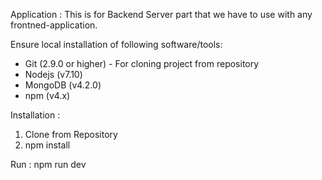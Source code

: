 Application : 
This is for Backend Server part that we have to use with any frontned-application.

Ensure local installation of following software/tools:
- Git (2.9.0 or higher) - For cloning project from repository
- Nodejs (v7.10)
- MongoDB (v4.2.0)
- npm (v4.x)


Installation : 
1. Clone from Repository
2. npm install

Run : 
npm run dev